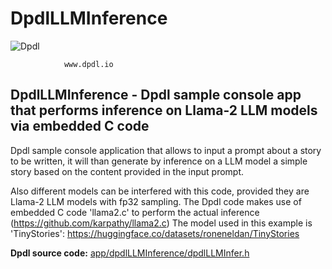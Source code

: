 # DpdlLLMInference

![Dpdl](https://www.dpdl.io/images/dpdl-io.png)

				www.dpdl.io



## DpdlLLMInference - Dpdl sample console app that performs inference on Llama-2 LLM models via embedded C code


Dpdl sample console application that allows to input a prompt about a story to be written, it will than generate by inference
on a LLM model a simple story based on the content provided in the input prompt.

Also different models can be interfered with this code, provided they are Llama-2 LLM models with fp32 sampling.
The Dpdl code makes use of embedded C code 'llama2.c' to perform the actual inference (https://github.com/karpathy/llama2.c)
The model used in this example is 'TinyStories': https://huggingface.co/datasets/roneneldan/TinyStories

**Dpdl source code:**
[app/dpdlLLMInference/dpdlLLMInfer.h](https://github.com/Dpdl-io/Dpdl-sample-Apps/blob/main/app/dpdlLLMInference/dpdlLLMInfer.h)
